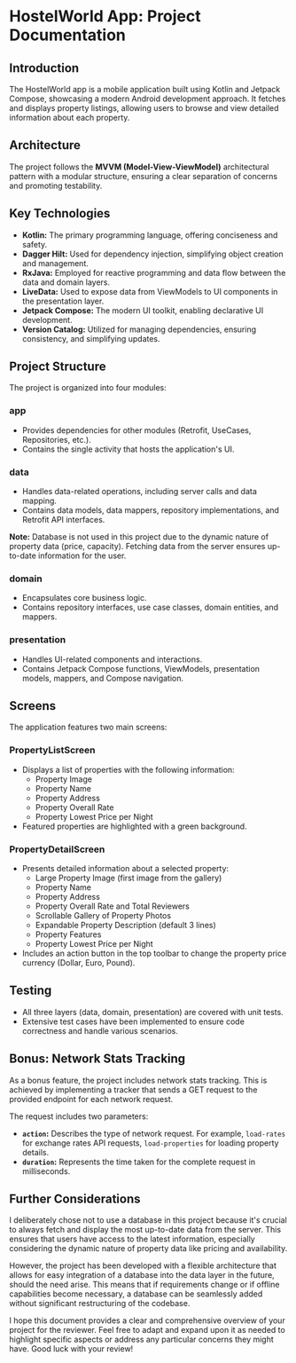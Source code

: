 # HostelWorld App: Project Documentation

## Introduction

The HostelWorld app is a mobile application built using Kotlin and Jetpack Compose, showcasing a modern Android development approach. It fetches and displays property listings, allowing users to browse and view detailed information about each property.

## Architecture

The project follows the **MVVM (Model-View-ViewModel)** architectural pattern with a modular structure, ensuring a clear separation of concerns and promoting testability.

## Key Technologies

*   **Kotlin:** The primary programming language, offering conciseness and safety.
*   **Dagger Hilt:** Used for dependency injection, simplifying object creation and management.
*   **RxJava:** Employed for reactive programming and data flow between the data and domain layers.
*   **LiveData:** Used to expose data from ViewModels to UI components in the presentation layer.
*   **Jetpack Compose:** The modern UI toolkit, enabling declarative UI development.
*   **Version Catalog:**  Utilized for managing dependencies, ensuring consistency, and simplifying updates.

## Project Structure

The project is organized into four modules:

### app

*   Provides dependencies for other modules (Retrofit, UseCases, Repositories, etc.).
*   Contains the single activity that hosts the application's UI.

### data

*   Handles data-related operations, including server calls and data mapping.
*   Contains data models, data mappers, repository implementations, and Retrofit API interfaces.

**Note:** Database is not used in this project due to the dynamic nature of property data (price, capacity). Fetching data from the server ensures up-to-date information for the user.

### domain

*   Encapsulates core business logic.
*   Contains repository interfaces, use case classes, domain entities, and mappers.

### presentation

*   Handles UI-related components and interactions.
*   Contains Jetpack Compose functions, ViewModels, presentation models, mappers, and Compose navigation.

## Screens

The application features two main screens:

### PropertyListScreen

*   Displays a list of properties with the following information:
    *   Property Image
    *   Property Name
    *   Property Address
    *   Property Overall Rate
    *   Property Lowest Price per Night
*   Featured properties are highlighted with a green background.

### PropertyDetailScreen

*   Presents detailed information about a selected property:
    *   Large Property Image (first image from the gallery)
    *   Property Name
    *   Property Address
    *   Property Overall Rate and Total Reviewers
    *   Scrollable Gallery of Property Photos
    *   Expandable Property Description (default 3 lines)
    *   Property Features
    *   Property Lowest Price per Night
*   Includes an action button in the top toolbar to change the property price currency (Dollar, Euro, Pound).

## Testing

*   All three layers (data, domain, presentation) are covered with unit tests.
*   Extensive test cases have been implemented to ensure code correctness and handle various scenarios.

## Bonus: Network Stats Tracking

As a bonus feature, the project includes network stats tracking. This is achieved by implementing a tracker that sends a GET request to the provided endpoint for each network request.

The request includes two parameters:

*   **`action`:** Describes the type of network request. For example, `load-rates` for exchange rates API requests, `load-properties` for loading property details.
*   **`duration`:** Represents the time taken for the complete request in milliseconds.

## Further Considerations

I deliberately chose not to use a database in this project because it's crucial to always fetch and display the most up-to-date data from the server. This ensures that users have access to the latest information, especially considering the dynamic nature of property data like pricing and availability.

However, the project has been developed with a flexible architecture that allows for easy integration of a database into the data layer in the future, should the need arise. This means that if requirements change or if offline capabilities become necessary, a database can be seamlessly added without significant restructuring of the codebase.

I hope this document provides a clear and comprehensive overview of your project for the reviewer. Feel free to adapt and expand upon it as needed to highlight specific aspects or address any particular concerns they might have. Good luck with your review!
